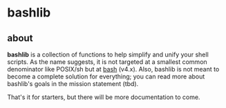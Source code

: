 # bashlib
## about
__bashlib__ is a collection of functions to help simplify and unify your shell scripts. As the name suggests, it is not targeted at a smallest common denominator like POSIX/sh but at [bash](http://tiswww.case.edu/php/chet/bash/bashtop.html) (v4.x). Also, bashlib is not meant to become a complete solution for everything; you can read more about bashlib's goals in the mission statement (tbd).

That's it for starters, but there will be more documentation to come.